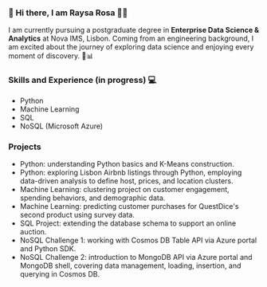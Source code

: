 ### 👋 Hi there, I am Raysa Rosa 👩‍💻

I am currently pursuing a postgraduate degree in __Enterprise Data Science & Analytics__ at Nova IMS, Lisbon.
Coming from an engineering background, I am excited about the journey of exploring data science and enjoying every moment of discovery. 🚀📊

### Skills and Experience (in progress) 💻
- Python
- Machine Learning 
- SQL
- NoSQL (Microsoft Azure)

### Projects
- Python: understanding Python basics and K-Means construction.
- Python: exploring Lisbon Airbnb listings through Python, employing data-driven analysis to define host, prices, and location clusters.
- Machine Learning: clustering project on customer engagement, spending behaviors, and demographic data.
- Machine Learning: predicting customer purchases for QuestDice's second product using survey data.
- SQL Project: extending the database schema to support an online auction.
- NoSQL Challenge 1: working with Cosmos DB Table API via Azure portal and Python SDK.
- NoSQL Challenge 2: introduction to MongoDB API via Azure portal and MongoDB shell, covering data management, loading, insertion, and querying in Cosmos DB.

